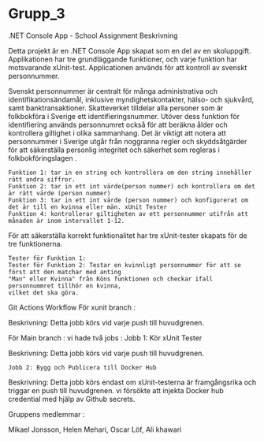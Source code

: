 # Grupp_3
  
.NET Console App - School Assignment Beskrivning

Detta projekt är en .NET Console App skapat som en del av en skoluppgift. Applikationen har tre grundläggande funktioner, och varje funktion har motsvarande xUnit-test. Applicationen används för att kontroll av svenskt personnummer. 

Svenskt personnummer är centralt för många administrativa och identifikationsändamål, inklusive myndighetskontakter, hälso- och sjukvård, samt banktransaktioner. Skatteverket tilldelar alla personer som är folkbokföra i Sverige ett identifieringsnummer. Utöver dess funktion för identifiering används personnumret också för att beräkna ålder och kontrollera giltighet i olika sammanhang. Det är viktigt att notera att personnummer i Sverige utgår från noggranna regler och skyddsåtgärder för att säkerställa personlig integritet och säkerhet som regleras i folkbokföringslagen .

    Funktion 1: tar in en string och kontrollera om den string innehåller rätt andra siffror.
    Funktion 2: tar in ett int värde(person nummer) och kontrollera om det är rätt värde (person nummer) 
    Funktion 3: tar in ett int värde (person nummer) och konfigurerat om det är till en kvinna eller män. xUnit Tester
    Funktion 4: kontrollerar giltigheten av ett personnummer utifrån att månaden är inom intervallet 1-12.


För att säkerställa korrekt funktionalitet har tre xUnit-tester skapats för de tre funktionerna.

    Tester för Funktion 1: 
    Tester för Funktion 2: Testar en kvinnligt personnummer för att se först att den matchar med anting 
    "Man" eller Kvinna" från Köns funktionen och checkar ifall personnummret tillhör en kvinna, 
    vilket det ska göra.

Git Actions Workflow För xunit branch : 

Beskrivning: Detta jobb körs vid varje push till huvudgrenen.

För Main branch : vi hade två jobs : 
    Jobb 1: Kör xUnit Tester

Beskrivning: Detta jobb körs vid varje push till huvudgrenen.
  
    Jobb 2: Bygg och Publicera till Docker Hub


Beskrivning: Detta jobb körs endast om xUnit-testerna är framgångsrika och triggar en push till huvudgrenen.
    vi försökte att injekta Docker hub credential med hjälp av Github secrets.

Gruppens medlemmar :

Mikael Jonsson,
Helen Mehari,
Oscar Löf,
Ali khawari

